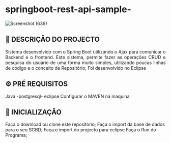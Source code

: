 # springboot-rest-api-sample-


![Screenshot (639)](https://user-images.githubusercontent.com/36881559/151564955-e340447b-bbe6-4f74-91ba-4cd1d0907471.png)


## 📄 DESCRIÇÃO DO PROJECTO

<p align="justify">Sistema desenvolvido com o Spring Boot utilizando o Ajax para comunicar o Backend e o frontend. 
Este sistema, permite fazer as operações CRUD e pesquisa do usuário de uma forma muito simples, utilizando poucas linhas de código e o conceito de Repositório;
Foi desenvolvido no Eclipse</p>

## ⚙ PRÉ REQUISITOS

Java -postgresql- eclipse
Configurar o MAVEN na maquina

## 🚀 INICIALIZAÇÃO

Faça o download ou clone este repositório;
Faça o import da base de dados para o seu SGBD;
Faça o import do projecto para eclipse
Faça o Run do Programa;

